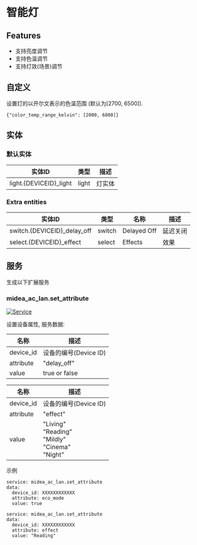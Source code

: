 # 智能灯
## Features
- 支持亮度调节
- 支持色温调节
- 支持灯效(场景)调节

## 自定义

设置灯的以开尔文表示的色温范围 (默认为[2700, 6500]).

```
{"color_temp_range_kelvin": [2000, 6800]}
```

## 实体
### 默认实体
| 实体ID                   | 类型 | 描述  |
|------------------------|-------|-----|
| light.{DEVICEID}_light | light | 灯实体 |

### Extra entities

| 实体ID                        | 类型     | 名称          | 描述   |
|-----------------------------|--------|-------------|------|
| switch.{DEVICEID}_delay_off | switch | Delayed Off | 延迟关闭 |
| select.{DEVICEID}_effect    | select | Effects     | 效果   |


## 服务
生成以下扩展服务

### midea_ac_lan.set_attribute

[![Service](https://my.home-assistant.io/badges/developer_call_service.svg)](https://my.home-assistant.io/redirect/developer_call_service/?service=midea_ac_lan.set_attribute)

设置设备属性, 服务数据:

| 名称        | 描述               |
|-----------|------------------|
| device_id | 设备的编号(Device ID) |
| attribute | "delay_off"      |
| value     | true or false    |


| 名称        | 描述                                                           |
|-----------|--------------------------------------------------------------|
| device_id | 设备的编号(Device ID)                                             |
| attribute | "effect"                                                     |
| value     | "Living"</br>"Reading"</br>"Mildly"</br>"Cinema"</br>"Night" |

示例
```
service: midea_ac_lan.set_attribute
data:
  device_id: XXXXXXXXXXXX
  attribute: eco_mode
  value: true
```

```
service: midea_ac_lan.set_attribute
data:
  device_id: XXXXXXXXXXXX
  attribute: effect
  value: "Reading"
```
